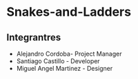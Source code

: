 # Snakes-and-Ladders
## Integrantres
- Alejandro Cordoba- Project Manager
- Santiago Castillo - Developer
- Miguel Angel Martinez - Designer
